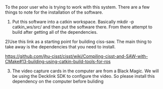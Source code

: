 To the poor user who is trying to work with this system. There are a few things to note for the installation of the software.

1) Put this software into a catkin workspace. Basically mkdir -p catkin_ws/src/ and then put the software there. From there attempt to build after getting all of the dependencies.

2)Use this link as a starting point for building ciss-saw. The main thing to take away is the dependencies that you need to install. 

https://github.com/jhu-cisst/cisst/wiki/Compiling-cisst-and-SAW-with-CMake#13-building-using-catkin-build-tools-for-ros


3) The video capture cards in the computer are from a Black Magic. We will be using the Decklink SDK to configure the video. So please install this dependency on the computer before buliding
